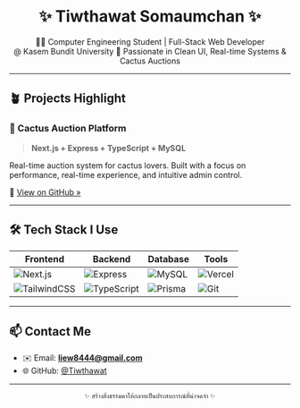 <h1 align="center">✨ Tiwthawat Somaumchan ✨</h1>
<p align="center">
  👨‍💻 Computer Engineering Student | Full-Stack Web Developer <br/>
   @ Kasem Bundit University  
  💼 Passionate in Clean UI, Real-time Systems & Cactus Auctions
</p>

---

## 🪴 Projects Highlight

### 🌵 Cactus Auction Platform  
> **Next.js + Express + TypeScript + MySQL**

Real-time auction system for cactus lovers. Built with a focus on performance, real-time experience, and intuitive admin control.

🔗 [View on GitHub »](https://github.com/Tiwthawat/project_cactus_final)

---

## 🛠 Tech Stack I Use
| Frontend | Backend | Database | Tools |
|----------|---------|----------|-------|
| ![Next.js](https://img.shields.io/badge/Next.js-000?style=for-the-badge&logo=nextdotjs) | ![Express](https://img.shields.io/badge/Express.js-404D59?style=for-the-badge) | ![MySQL](https://img.shields.io/badge/MySQL-00758F?style=for-the-badge&logo=mysql&logoColor=white) | ![Vercel](https://img.shields.io/badge/Vercel-000?style=for-the-badge&logo=vercel) |
| ![TailwindCSS](https://img.shields.io/badge/TailwindCSS-06B6D4?style=for-the-badge&logo=tailwindcss) | ![TypeScript](https://img.shields.io/badge/TypeScript-3178C6?style=for-the-badge&logo=typescript) | ![Prisma](https://img.shields.io/badge/Prisma-2D3748?style=for-the-badge&logo=prisma) | ![Git](https://img.shields.io/badge/Git-F05032?style=for-the-badge&logo=git) |

---

## 📫 Contact Me

- ✉️ Email: **liew8444@gmail.com**
- 🌐 GitHub: [@Tiwthawat](https://github.com/Tiwthawat)

---

<p align="center">
  <sub>✨ สร้างสิ่งธรรมดาให้กลายเป็นประสบการณ์ที่น่าจดจำ ✨</sub>
</p>

